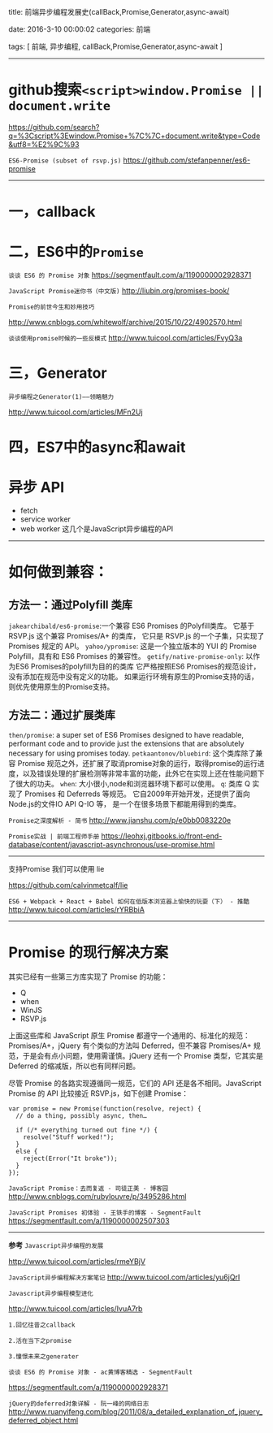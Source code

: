title: 前端异步编程发展史(callBack,Promise,Generator,async-await)

date: 2016-3-10 00:00:02
categories:   前端


tags: [ 前端, 异步编程, callBack,Promise,Generator,async-await ]


---
# github搜索`<script>window.Promise || document.write`


https://github.com/search?q=%3Cscript%3Ewindow.Promise+%7C%7C+document.write&type=Code&utf8=%E2%9C%93


 
`ES6-Promise (subset of rsvp.js)`
https://github.com/stefanpenner/es6-promise



---
# 一，callback



# 二，ES6中的`Promise`
`谈谈 ES6 的 Promise 对象`
https://segmentfault.com/a/1190000002928371


`JavaScript Promise迷你书（中文版)`
http://liubin.org/promises-book/


`Promise的前世今生和妙用技巧`

http://www.cnblogs.com/whitewolf/archive/2015/10/22/4902570.html


`谈谈使用promise时候的一些反模式`
http://www.tuicool.com/articles/FvyQ3a


# 三，Generator
`异步编程之Generator(1)——领略魅力`

http://www.tuicool.com/articles/MFn2Uj


# 四，ES7中的async和await


# 异步 API

- fetch
- service worker
- web worker
这几个是JavaScript异步编程的API


---
# 如何做到兼容：
## 方法一：通过Polyfill 类库
`jakearchibald/es6-promise`:一个兼容 ES6 Promises 的Polyfill类库。 它基于 RSVP.js 这个兼容 Promises/A+ 的类库， 它只是 RSVP.js 的一个子集，只实现了Promises 规定的 API。
`yahoo/ypromise`: 这是一个独立版本的 YUI 的 Promise Polyfill，具有和 ES6 Promises 的兼容性。
`getify/native-promise-only`: 以作为ES6 Promises的polyfill为目的的类库 它严格按照ES6 Promises的规范设计，没有添加在规范中没有定义的功能。 如果运行环境有原生的Promise支持的话，则优先使用原生的Promise支持。


## 方法二：通过扩展类库
`then/promise`: a super set of ES6 Promises designed to have readable, performant code and to provide just the extensions that are absolutely necessary for using promises today.
`petkaantonov/bluebird`: 这个类库除了兼容 Promise 规范之外，还扩展了取消promise对象的运行，取得promise的运行进度，以及错误处理的扩展检测等非常丰富的功能，此外它在实现上还在性能问题下了很大的功夫。
`when`: 大小很小,node和浏览器环境下都可以使用。
`q`: 类库 Q 实现了 Promises 和 Deferreds 等规范。 它自2009年开始开发，还提供了面向Node.js的文件IO API Q-IO 等， 是一个在很多场景下都能用得到的类库。
 
`Promise之深度解析 - 简书`
http://www.jianshu.com/p/e0bb0083220e


`Promise实战 | 前端工程师手册`
https://leohxj.gitbooks.io/front-end-database/content/javascript-asynchronous/use-promise.html



---
支持Promise 我们可以使用 lie

https://github.com/calvinmetcalf/lie


`ES6 + Webpack + React + Babel 如何在低版本浏览器上愉快的玩耍（下） - 推酷`
http://www.tuicool.com/articles/rYRBbiA



---

# Promise 的现行解决方案
其实已经有一些第三方库实现了 Promise 的功能：
- Q
- when
- WinJS
- RSVP.js


上面这些库和 JavaScript 原生 Promise 都遵守一个通用的、标准化的规范：Promises/A+，jQuery 有个类似的方法叫 Deferred，但不兼容 Promises/A+ 规范，于是会有点小问题，使用需谨慎。jQuery 还有一个 Promise 类型，它其实是 Deferred 的缩减版，所以也有同样问题。


尽管 Promise 的各路实现遵循同一规范，它们的 API 还是各不相同。JavaScript Promise 的 API 比较接近 RSVP.js，如下创建 Promise：
```
var promise = new Promise(function(resolve, reject) {
  // do a thing, possibly async, then…
 
  if (/* everything turned out fine */) {
    resolve("Stuff worked!");
  }
  else {
    reject(Error("It broke"));
  }
});
```
`JavaScript Promise：去而复返 - 司徒正美 - 博客园`
http://www.cnblogs.com/rubylouvre/p/3495286.html


`JavaScript Promises 初体验 - 王铁手的博客 - SegmentFault`
https://segmentfault.com/a/1190000002507303


---
**参考**
`Javascript异步编程的发展`

http://www.tuicool.com/articles/rmeYBjV


`JavaScript异步编程解决方案笔记`
http://www.tuicool.com/articles/yu6jQrI


`Javascript异步编程模型进化`

http://www.tuicool.com/articles/IvuA7rb
```
1.回忆往昔之callback

2.活在当下之promise

3.憧憬未来之generater

```


`谈谈 ES6 的 Promise 对象 - ac黄博客精选 - SegmentFault`

https://segmentfault.com/a/1190000002928371



`jQuery的deferred对象详解 - 阮一峰的网络日志`
http://www.ruanyifeng.com/blog/2011/08/a_detailed_explanation_of_jquery_deferred_object.html


<!-- more -->
